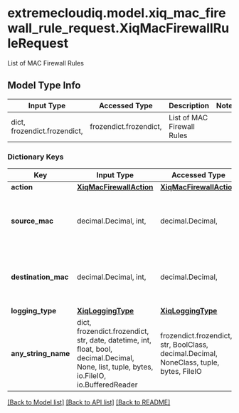 # extremecloudiq.model.xiq_mac_firewall_rule_request.XiqMacFirewallRuleRequest

List of MAC Firewall Rules

## Model Type Info
Input Type | Accessed Type | Description | Notes
------------ | ------------- | ------------- | -------------
dict, frozendict.frozendict,  | frozendict.frozendict,  | List of MAC Firewall Rules | 

### Dictionary Keys
Key | Input Type | Accessed Type | Description | Notes
------------ | ------------- | ------------- | ------------- | -------------
**action** | [**XiqMacFirewallAction**](XiqMacFirewallAction.md) | [**XiqMacFirewallAction**](XiqMacFirewallAction.md) |  | [optional] 
**source_mac** | decimal.Decimal, int,  | decimal.Decimal,  | Source MAC address for MAC Firewall Rule. | [optional] value must be a 64 bit integer
**destination_mac** | decimal.Decimal, int,  | decimal.Decimal,  |  Destination MAC address for MAC Firewall Rule. | [optional] value must be a 64 bit integer
**logging_type** | [**XiqLoggingType**](XiqLoggingType.md) | [**XiqLoggingType**](XiqLoggingType.md) |  | [optional] 
**any_string_name** | dict, frozendict.frozendict, str, date, datetime, int, float, bool, decimal.Decimal, None, list, tuple, bytes, io.FileIO, io.BufferedReader | frozendict.frozendict, str, BoolClass, decimal.Decimal, NoneClass, tuple, bytes, FileIO | any string name can be used but the value must be the correct type | [optional]

[[Back to Model list]](../../README.md#documentation-for-models) [[Back to API list]](../../README.md#documentation-for-api-endpoints) [[Back to README]](../../README.md)

